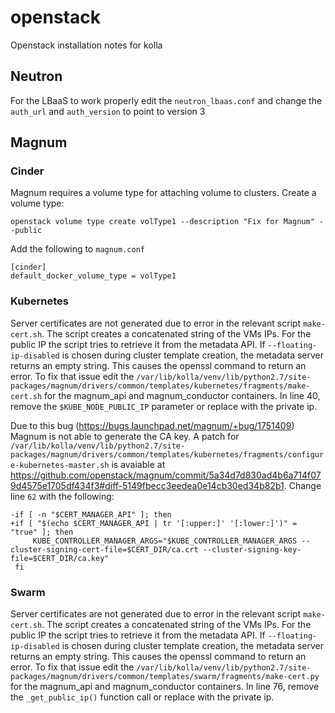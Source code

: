 # openstack
Openstack installation notes for kolla

## Neutron
For the LBaaS to work properly edit the `neutron_lbaas.conf` and change  the `auth_url` and `auth_version` to point to version 3

## Magnum
### Cinder
Magnum requires a volume type for attaching volume to clusters. Create a volume type:
```
openstack volume type create volType1 --description "Fix for Magnum" --public
```
Add the following to `magnum.conf`
```
[cinder]
default_docker_volume_type = volType1
```
### Kubernetes
Server certificates are not generated due to error in the relevant script `make-cert.sh`. The script creates a concatenated string of the VMs IPs. For the public IP the script tries to retrieve it from the metadata API. If `--floating-ip-disabled` is chosen during cluster template creation, the metadata server returns an empty string. This causes the openssl command to return an error. To fix that issue edit the `/var/lib/kolla/venv/lib/python2.7/site-packages/magnum/drivers/common/templates/kubernetes/fragments/make-cert.sh` for the magnum_api and magnum_conductor containers. In line 40, remove the `$KUBE_NODE_PUBLIC_IP` parameter or replace with the private ip.

Due to this bug (https://bugs.launchpad.net/magnum/+bug/1751409) Magnum is not able to generate the CA key. A patch for `/var/lib/kolla/venv/lib/python2.7/site-packages/magnum/drivers/common/templates/kubernetes/fragments/configure-kubernetes-master.sh` is avaiable at https://github.com/openstack/magnum/commit/5a34d7d830ad4b6a714f079d4575e1705df434f3#diff-5149fbecc3eedea0e14cb30ed34b82b1. Change line `62` with the following:
```
-if [ -n "$CERT_MANAGER_API" ]; then
+if [ "$(echo $CERT_MANAGER_API | tr '[:upper:]' '[:lower:]')" = "true" ]; then
     KUBE_CONTROLLER_MANAGER_ARGS="$KUBE_CONTROLLER_MANAGER_ARGS --cluster-signing-cert-file=$CERT_DIR/ca.crt --cluster-signing-key-file=$CERT_DIR/ca.key"
 fi
 ```

### Swarm
Server certificates are not generated due to error in the relevant script `make-cert.sh`. The script creates a concatenated string of the VMs IPs. For the public IP the script tries to retrieve it from the metadata API. If `--floating-ip-disabled` is chosen during cluster template creation, the metadata server returns an empty string. This causes the openssl command to return an error. To fix that issue edit the `/var/lib/kolla/venv/lib/python2.7/site-packages/magnum/drivers/common/templates/swarm/fragments/make-cert.py` for the magnum_api and magnum_conductor containers. In line 76, remove the `_get_public_ip()` function call or replace with the private ip.
